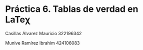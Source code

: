 # Práctica 6. Tablas de verdad en LaTeχ

Casillas Álvarez Mauricio
322196342

Munive Ramírez Ibrahim
424106083